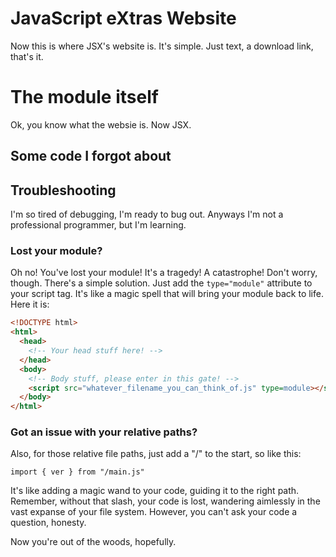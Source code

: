 # JavaScript eXtras Website
Now this is where JSX's website is.
It's simple. Just text, a download link, that's it.

# The module itself
Ok, you know what the websie is. Now JSX.

## Some code I forgot about


## Troubleshooting
I'm so tired of debugging, I'm ready to bug out. Anyways I'm not a professional programmer, but I'm learning.
### Lost your module?
Oh no! You've lost your module! It's a tragedy! A catastrophe! Don't worry, though. There's a simple solution. Just add the `type="module"` attribute to your script tag. It's like a magic spell that will bring your module back to life. Here it is:
```HTML
<!DOCTYPE html>
<html>
  <head>
    <!-- Your head stuff here! -->
  </head>
  <body>
    <!-- Body stuff, please enter in this gate! -->
    <script src="whatever_filename_you_can_think_of.js" type=module></script>
  </body>
</html>
```

### Got an issue with your relative paths?
Also, for those relative file paths, just add a "/" to the start, so like this:

```JS
import { ver } from "/main.js"
```

It's like adding a magic wand to your code, guiding it to the right path. Remember, without that slash, your code is lost, wandering aimlessly in the vast expanse of your file system.
However, you can't ask your code a question, honesty.

Now you're out of the woods, hopefully.

